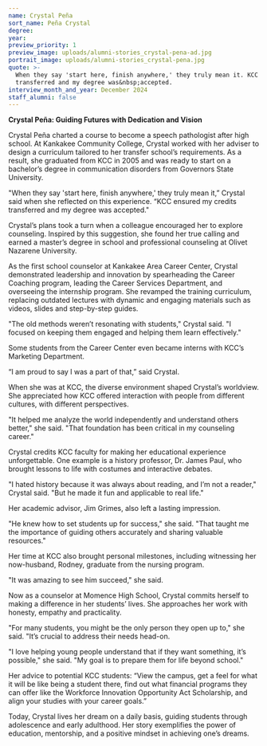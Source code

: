 ```yaml
---
name: Crystal Peña
sort_name: Peña Crystal
degree:
year:
preview_priority: 1
preview_image: uploads/alumni-stories_crystal-pena-ad.jpg
portrait_image: uploads/alumni-stories_crystal-pena.jpg
quote: >-
  When they say 'start here, finish anywhere,' they truly mean it. KCC ensured my credits
  transferred and my degree was&nbsp;accepted.
interview_month_and_year: December 2024
staff_alumni: false
---
```

**Crystal Peña: Guiding Futures with Dedication and Vision**

Crystal Peña charted a course to become a speech pathologist after high school. At Kankakee Community College, Crystal worked with her adviser to design a curriculum tailored to her transfer school’s requirements. As a result, she graduated from KCC in 2005 and was ready to start on a bachelor’s degree in communication disorders from Governors State University.

"When they say 'start here, finish anywhere,' they truly mean it,” Crystal said when she reflected on this experience. “KCC ensured my credits transferred and my degree was accepted."

Crystal’s plans took a turn when a colleague encouraged her to explore counseling. Inspired by this suggestion, she found her true calling and earned a master’s degree in school and professional counseling at Olivet Nazarene University.

As the first school counselor at Kankakee Area Career Center, Crystal demonstrated leadership and innovation by spearheading the Career Coaching program, leading the Career Services Department, and overseeing the internship program. She revamped the training curriculum, replacing outdated lectures with dynamic and engaging materials such as videos, slides and step-by-step guides.

"The old methods weren’t resonating with students," Crystal said. "I focused on keeping them engaged and helping them learn effectively."

Some students from the Career Center even became interns with KCC’s Marketing Department.

“I am proud to say I was a part of that,” said Crystal.

When she was at KCC, the diverse environment shaped Crystal’s worldview. She appreciated how KCC offered interaction with people from different cultures, with different perspectives.

"It helped me analyze the world independently and understand others better," she said. "That foundation has been critical in my counseling career."

Crystal credits KCC faculty for making her educational experience unforgettable. One example is a history professor, Dr. James Paul, who brought lessons to life with costumes and interactive debates.

"I hated history because it was always about reading, and I’m not a reader," Crystal said. "But he made it fun and applicable to real life."

Her academic advisor, Jim Grimes, also left a lasting impression.

"He knew how to set students up for success," she said. "That taught me the importance of guiding others accurately and sharing valuable resources."

Her time at KCC also brought personal milestones, including witnessing her now-husband, Rodney, graduate from the nursing program.

"It was amazing to see him succeed," she said.

Now as a counselor at Momence High School, Crystal commits herself to making a difference in her students’ lives. She approaches her work with honesty, empathy and practicality.

"For many students, you might be the only person they open up to," she said. "It’s crucial to address their needs head-on.

"I love helping young people understand that if they want something, it’s possible," she said. "My goal is to prepare them for life beyond school."

Her advice to potential KCC students: “View the campus, get a feel for what it will be like being a student there, find out what financial programs they can offer like the Workforce Innovation Opportunity Act Scholarship, and align your studies with your career goals.”

Today, Crystal lives her dream on a daily basis, guiding students through adolescence and early adulthood. Her story exemplifies the power of education, mentorship, and a positive mindset in achieving one’s dreams.
